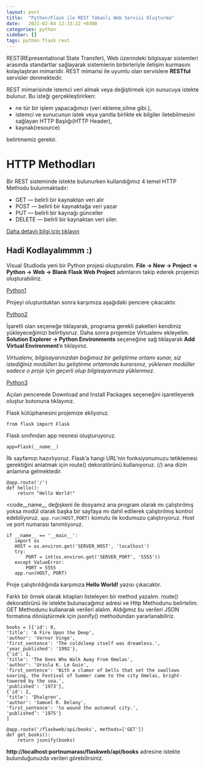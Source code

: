 ```yaml
---
layout: post
title:  "Python/Flask ile REST Tabanlı Web Servisi Oluşturma"
date:   2021-02-04 12:33:22 +0300
categories: python 
sidebar: []
tags: python flask rest
---
```


REST(REpresentational State Transfer), Web üzerindeki bilgisayar sistemleri arasında standartlar sağlayarak sistemlerin birbirleriyle iletişim kurmasını kolaylaştıran mimaridir. REST mimarisi ile uyumlu olan servislere **RESTful** servisler denmektedir.

REST mimarisinde istemci veri almak veya değiştirmek için sunucuya istekte bulunur. Bu isteği gerçekleştirirken:

- ne tür bir işlem yapacağımızı (veri ekleme,silme gibi.),
- istemci ve sunucunun istek veya yanıtla birlikte ek bilgiler iletebilmesini sağlayan HTTP Başlığı(HTTP Header),
- kaynak(resource)

belirtmemiz gerekir.

# HTTP Methodları

Bir REST sisteminde istekte bulunurken kullandığımız 4 temel HTTP Methodu bulunmaktadır:

- GET — belirli bir kaynaktan veri alır
- POST — belirli bir kaynaktağa veri yazar
- PUT — belirli bir kaynağı günceller
- DELETE — belirli bir kaynaktan veri siler.

[Daha detaylı bilgi için tıklayın](https://restfulapi.net/)

## Hadi Kodlayalımmm :)
 
Visual Studioda yeni bir Python projesi oluşturalım. **File -> New -> Project -> Python -> Web -> Blank Flask Web Project** adımlarını takip ederek projemizi oluşturabiliriz.

[Python1](https://i.ibb.co/MPnrZsM/python1.png)

Projeyi oluşturduktan sonra karşımıza aşağıdaki pencere çıkacaktır.

[Python2](https://i.ibb.co/s5vvc68/python2.png)

İşaretli olan seçeneğe tıklayarak, programa gerekli paketleri kendimiz yükleyeceğimizi belirtiyoruz.
Daha sonra projemize Virtualenv ekleyelim. **Solution Explorer -> Python Environments** seçeneğine sağ tıklayarak **Add Virtual Environment**’e tıklayınız.

*Virtualenv, bilgisayarınızdan bağımsız bir geliştirme ortamı sunar, siz istediğiniz modülleri bu geliştirme ortamında kurarsınız, yüklenen modüller sadece o proje için geçerli olup bilgisayarınıza yüklenmez.*

[Python3](https://i.ibb.co/WVkVptv/python3.png)

Açılan pencerede Download and Install Packages seçeneğini işaretleyerek oluştur butonuna tıklayınız.

Flask kütüphanesini projemize ekliyoruz.

```
from flask import Flask
```

Flask sınıfından app nesnesi oluşturuyoruz.

```
app=Flask(__name__)
```

İlk sayfamızı hazırlıyoruz. Flask’a hangi URL’nin fonksiyonumuzu tetiklemesi gerektiğini anlatmak için route() dekoratörünü kullanıyoruz. (/) ana dizin anlamına gelmektedir.

```
@app.route('/')
def hello():
    return "Hello World!"
```

<code__name__</code> değişkeni ile dosyamız ana program olarak mı çalıştırılmış yoksa modül olarak başka bir sayfaya mı dahil edilerek çalıştırılmış kontrol edebiliyoruz. <code>app.run(HOST,PORT)</code> komutu ile kodumuzu çalıştırıyoruz. Host ve port numarası tanımlıyoruz.

 ```
 if __name__ == '__main__':
    import os
    HOST = os.environ.get('SERVER_HOST', 'localhost')
    try:
        PORT = int(os.environ.get('SERVER_PORT', '5555'))
    except ValueError:
        PORT = 5555
    app.run(HOST, PORT)
```

Proje çalıştırıldığında karşımıza **Hello World!** yazısı çıkacaktır.

Farklı bir örnek olarak kitapları listeleyen bir method yazalım. route() dekoratörünü ile istekte bulunacağımız adresi ve Http Methodunu belirtelim. GET Methodunu kullanarak verileri alalım. Aldığımız bu verileri JSON formatına dönüştürmek için jsonify() methodundan yararlanabiliriz.

```
books = [{'id': 0,
'title': 'A Fire Upon the Deep',
'author': 'Vernor Vinge',
'first_sentence': 'The coldsleep itself was dreamless.',
'year_published': '1992'},
{'id': 1,
'title': 'The Ones Who Walk Away From Omelas',
'author': 'Ursula K. Le Guin',
'first_sentence': 'With a clamor of bells that set the swallows soaring, the Festival of Summer came to the city Omelas, bright-towered by the sea.',
'published': '1973'},
{'id': 2,
'title': 'Dhalgren',
'author': 'Samuel R. Delany',
'first_sentence': 'to wound the autumnal city.',
'published’: '1975'}
]

@app.route('/flaskweb/api/books', methods=['GET'])
def get_books():
    return jsonify(books)
```

**http://localhost:portnumarası/flaskweb/api/books** adresine istekte bulunduğunuzda verileri görebilirsiniz.